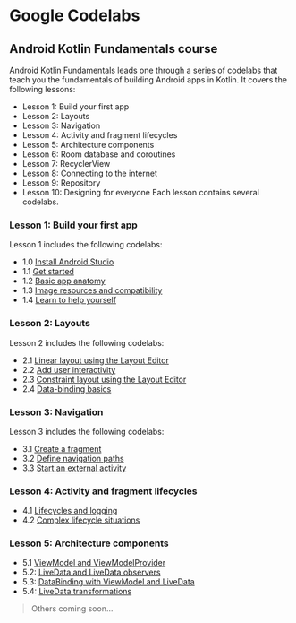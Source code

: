 # Google Codelabs

## Android Kotlin Fundamentals course
Android Kotlin Fundamentals leads one through a series of codelabs that teach you the fundamentals of building Android apps in Kotlin.
It covers the following lessons:
* Lesson 1: Build your first app
* Lesson 2: Layouts
* Lesson 3: Navigation
* Lesson 4: Activity and fragment lifecycles
* Lesson 5: Architecture components
* Lesson 6: Room database and coroutines
* Lesson 7: RecyclerView
* Lesson 8: Connecting to the internet
* Lesson 9: Repository
* Lesson 10: Designing for everyone
Each lesson contains several codelabs.

### Lesson 1: Build your first app
Lesson 1 includes the following codelabs:
* 1.0 [Install Android Studio](https://codelabs.developers.google.com/codelabs/kotlin-android-training-install-studio/index.html?index=..%2F..android-kotlin-fundamentals)
* 1.1 [Get started](https://codelabs.developers.google.com/codelabs/kotlin-android-training-get-started/)
* 1.2 [Basic app anatomy](https://codelabs.developers.google.com/codelabs/kotlin-android-training-app-anatomy/)
* 1.3 [Image resources and compatibility](https://codelabs.developers.google.com/codelabs/kotlin-android-training-images-compat/index.html?index=..%2F..android-kotlin-fundamentals)
* 1.4 [Learn to help yourself](https://codelabs.developers.google.com/codelabs/kotlin-android-training-available-resources/index.html?index=..%2F..android-kotlin-fundamentals)

### Lesson 2: Layouts
Lesson 2 includes the following codelabs:
* 2.1 [Linear layout using the Layout Editor](https://codelabs.developers.google.com/codelabs/kotlin-android-training-linear-layout/index.html?index=..%2F..android-kotlin-fundamentals)
* 2.2 [Add user interactivity](https://codelabs.developers.google.com/codelabs/kotlin-android-training-interactivity/index.html?index=..%2F..android-kotlin-fundamentals)
* 2.3 [Constraint layout using the Layout Editor](https://codelabs.developers.google.com/codelabs/kotlin-android-training-constraint-layout/index.html?index=..%2F..android-kotlin-fundamentals)
* 2.4 [Data-binding basics](https://codelabs.developers.google.com/codelabs/kotlin-android-training-data-binding-basics/index.html?index=..%2F..android-kotlin-fundamentals)

### Lesson 3: Navigation
Lesson 3 includes the following codelabs:
* 3.1 [Create a fragment](https://codelabs.developers.google.com/codelabs/kotlin-android-training-create-and-add-fragment/index.html)
* 3.2 [Define navigation paths](https://codelabs.developers.google.com/codelabs/kotlin-android-training-add-navigation/index.html)
* 3.3 [Start an external activity](https://codelabs.developers.google.com/codelabs/kotlin-android-training-start-external-activity/index.html)

### Lesson 4: Activity and fragment lifecycles
* 4.1 [Lifecycles and logging](https://codelabs.developers.google.com/codelabs/kotlin-android-training-lifecycles-logging/index.html)
* 4.2 [Complex lifecycle situations](https://codelabs.developers.google.com/codelabs/kotlin-android-training-complex-lifecycle/index.html)

### Lesson 5: Architecture components
* 5.1 [ViewModel and ViewModelProvider](https://codelabs.developers.google.com/codelabs/kotlin-android-training-view-model)
* 5.2: [LiveData and LiveData observers](https://codelabs.developers.google.com/codelabs/kotlin-android-training-live-data)
* 5.3: [DataBinding with ViewModel and LiveData](https://codelabs.developers.google.com/codelabs/kotlin-android-training-live-data-data-binding)
* 5.4: [LiveData transformations](https://codelabs.developers.google.com/codelabs/kotlin-android-training-live-data-transformations)

> Others coming soon...

